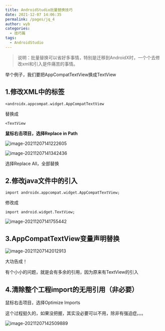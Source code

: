 ```yaml
---
title: AndroidStudio批量替换技巧
date: 2021-12-07 14:06:35
permalink: /pages/jq_4
author: wyb
categories:
  - 技巧篇
tags:
  - AndroidStudio
---
```

> 说明：批量替换可以省好多事情，特别是迁移到AndroidX时，一个个去修改xml和引入是件痛苦的事情。

举个例子，我们要把AppCompatTextView换成TextView

## 1.修改XML中的标签

```
<androidx.appcompat.widget.AppCompatTextView
```

替换成

```
<TextView
```

**鼠标右击项目，选择Replace in Path**

![image-20211207141222605](https://cdn.jsdelivr.net/gh/wyba/image_store/blog/image-20211207141222605.png)

![image-20211207141342436](https://cdn.jsdelivr.net/gh/wyba/image_store/blog/image-20211207141342436.png)

选择Replace All，全部替换

## 2.修改java文件中的引入

```
import androidx.appcompat.widget.AppCompatTextView;
```

修改成

```
import android.widget.TextView;
```

![image-20211207141755442](https://cdn.jsdelivr.net/gh/wyba/image_store/blog/image-20211207141755442.png)

## 3.AppCompatTextView变量声明替换

![image-20211207142012913](https://cdn.jsdelivr.net/gh/wyba/image_store/blog/image-20211207142012913.png)

大功告成！

有个小小的问题，就是会有多余的引用，因为原来有TextView的引入

## 4.清除整个工程import的无用引用（非必要）

鼠标右击项目，选择Optimize Imports

这个过程挺久的，如果没把握，其实没必要可以不用，除非有强迫症。。。

![image-20211207142509889](https://cdn.jsdelivr.net/gh/wyba/image_store/blog/image-20211207142509889.png)

